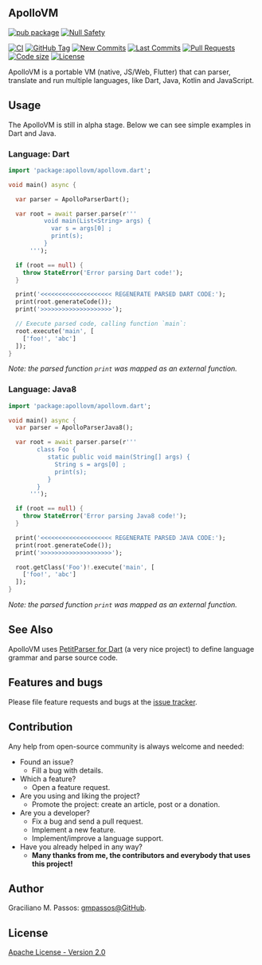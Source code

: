## ApolloVM


[![pub package](https://img.shields.io/pub/v/apollovm.svg?logo=dart&logoColor=00b9fc)](https://pub.dartlang.org/packages/apollovm)
[![Null Safety](https://img.shields.io/badge/null-safety-brightgreen)](https://dart.dev/null-safety)

[![CI](https://img.shields.io/github/workflow/status/ApolloVM/apollovm_dart/Dart%20CI/master?logo=github-actions&logoColor=white)](https://github.com/ApolloVM/apollovm_dart/actions)
[![GitHub Tag](https://img.shields.io/github/v/tag/ApolloVM/apollovm_dart?logo=git&logoColor=white)](https://github.com/ApolloVM/apollovm_dart/releases)
[![New Commits](https://img.shields.io/github/commits-since/ApolloVM/apollovm_dart/latest?logo=git&logoColor=white)](https://github.com/ApolloVM/apollovm_dart/network)
[![Last Commits](https://img.shields.io/github/last-commit/ApolloVM/apollovm_dart?logo=git&logoColor=white)](https://github.com/ApolloVM/apollovm_dart/commits/master)
[![Pull Requests](https://img.shields.io/github/issues-pr/ApolloVM/apollovm_dart?logo=github&logoColor=white)](https://github.com/ApolloVM/apollovm_dart/pulls)
[![Code size](https://img.shields.io/github/languages/code-size/ApolloVM/apollovm_dart?logo=github&logoColor=white)](https://github.com/ApolloVM/apollovm_dart)
[![License](https://img.shields.io/github/license/ApolloVM/apollovm_dart?logo=open-source-initiative&logoColor=green)](https://github.com/ApolloVM/apollovm_dart/blob/master/LICENSE)

ApolloVM is a portable VM (native, JS/Web, Flutter) that can parser, translate and run multiple languages, like Dart, Java, Kotlin and JavaScript.


## Usage

The ApolloVM is still in alpha stage. Below we can see simple examples in Dart and Java.

### Language: Dart

```dart
import 'package:apollovm/apollovm.dart';

void main() async {

  var parser = ApolloParserDart();

  var root = await parser.parse(r'''
          void main(List<String> args) {
            var s = args[0] ;
            print(s);
          }
      ''');

  if (root == null) {
    throw StateError('Error parsing Dart code!');
  }

  print('<<<<<<<<<<<<<<<<<<<< REGENERATE PARSED DART CODE:');
  print(root.generateCode());
  print('>>>>>>>>>>>>>>>>>>>>');

  // Execute parsed code, calling function `main`:
  root.execute('main', [
    ['foo!', 'abc']
  ]);
}
```

*Note: the parsed function `print` was mapped as an external function.*

### Language: Java8

```dart
import 'package:apollovm/apollovm.dart';

void main() async {
  var parser = ApolloParserJava8();

  var root = await parser.parse(r'''
        class Foo {
           static public void main(String[] args) {
             String s = args[0] ;
             print(s);
           }
        }
      ''');

  if (root == null) {
    throw StateError('Error parsing Java8 code!');
  }

  print('<<<<<<<<<<<<<<<<<<<< REGENERATE PARSED JAVA CODE:');
  print(root.generateCode());
  print('>>>>>>>>>>>>>>>>>>>>');

  root.getClass('Foo')!.execute('main', [
    ['foo!', 'abc']
  ]);
}
```

*Note: the parsed function `print` was mapped as an external function.*


## See Also

ApolloVM uses [PetitParser for Dart][petitparser] (a very nice project) to define language grammar and parse source code.

[petitparser]: https://pub.dev/packages/petitparser

## Features and bugs

Please file feature requests and bugs at the [issue tracker][tracker].

## Contribution

Any help from open-source community is always welcome and needed:
- Found an issue?
  - Fill a bug with details.
- Which a feature?
  - Open a feature request.
- Are you using and liking the project?
  - Promote the project: create an article, post or a donation.
- Are you a developer?
  - Fix a bug and send a pull request.
  - Implement a new feature.
  - Implement/improve a language support.
- Have you already helped in any way?
  - **Many thanks from me, the contributors and everybody that uses this project!**


[tracker]: https://github.com/ApolloVM/apollovm_dart/issues

## Author

Graciliano M. Passos: [gmpassos@GitHub][github].

[github]: https://github.com/gmpassos

## License

[Apache License - Version 2.0][apache_license]

[apache_license]: https://www.apache.org/licenses/LICENSE-2.0.txt
